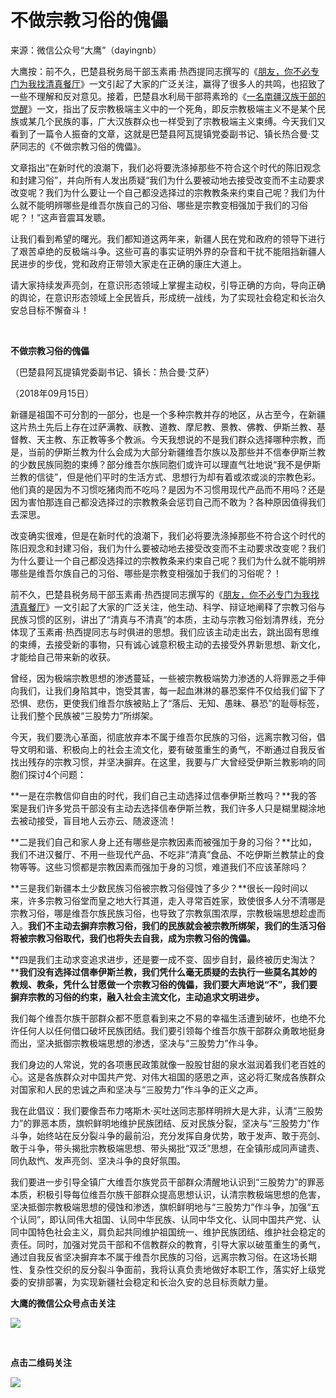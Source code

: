 # 不做宗教习俗的傀儡


来源：微信公众号“大鹰”（dayingnb）

大鹰按：前不久，巴楚县税务局干部玉素甫·热西提同志撰写的《[朋友，你不必专门为我找清真餐厅](http://mp.weixin.qq.com/s?__biz=MzU0MTcxNTQxMA==&mid=2247485013&idx=1&sn=2851cc378c87ebcd7873f1093f9ebc8f&chksm=fb24f8e8cc5371fee994e32f3e3589572b3bab6cd1bcb53b5fee9a5492fd476895d4cec88520&scene=21#wechat_redirect)》一文引起了大家的广泛关注，赢得了很多人的共鸣，也招致了一些不理解和反对意见。接着，巴楚县水利局干部蒋素玲的《[一名南疆汉族干部的觉醒](http://mp.weixin.qq.com/s?__biz=MzU0MTcxNTQxMA==&mid=2247485186&idx=1&sn=72b7edabaeb746a5dea718ac01e1ddcc&chksm=fb24f9bfcc5370a99b7d425bccedfe5a0fe172e277dc2879915e8deaaf347c125deabcf44067&scene=21#wechat_redirect)》一文，指出了反宗教极端主义中的一个死角，即反宗教极端主义不是某个民族或某几个民族的事，广大汉族群众也一样受到了宗教极端主义束缚。今天我们又看到了一篇令人振奋的文章，这就是巴楚县阿瓦提镇党委副书记、镇长热合曼·艾萨同志的《不做宗教习俗的傀儡》。

文章指出“在新时代的浪潮下，我们必将要洗涤掉那些不符合这个时代的陈旧观念和封建习俗”，并向所有人发出质疑“我们为什么要被动地去接受改变而不主动要求改变呢？我们为什么要让一个自己都没选择过的宗教教条来约束自己呢？我们为什么就不能明辨哪些是维吾尔族自己的习俗、哪些是宗教变相强加于我们的习俗呢？！”这声音震耳发聩。

让我们看到希望的曙光。我们都知道这两年来，新疆人民在党和政府的领导下进行了艰苦卓绝的反极端斗争。这些可喜的事实证明外界的杂音和干扰不能阻挡新疆人民进步的步伐，党和政府正带领大家走在正确的康庄大道上。

请大家持续发声亮剑，在意识形态领域上掌握主动权，引导正确的方向，导向正确的舆论，在意识形态领域上全民皆兵，形成统一战线，为了实现社会稳定和长治久安总目标不懈奋斗！

​

**不做宗教习俗的傀儡**

  

（巴楚县阿瓦提镇党委副书记、镇长：热合曼·艾萨）

（2018年09月15日）

  

新疆是祖国不可分割的一部分，也是一个多种宗教并存的地区，从古至今，在新疆这片热土先后上存在过萨满教、祆教、道教、摩尼教、景教、佛教、伊斯兰教、基督教、天主教、东正教等多个教派。今天我想说的不是我们群众选择哪种宗教，而是，当前的伊斯兰教为什么会成为大部分新疆维吾尔族以及那些并不信奉伊斯兰教的少数民族同胞的束缚？部分维吾尔族同胞们或许可以理直气壮地说“我不是伊斯兰教的信徒”，但是他们平时的生活方式、思想行为却有着或浓或淡的宗教色彩。他们真的是因为不习惯吃猪肉而不吃吗？是因为不习惯用现代产品而不用吗？还是因为害怕那连自己都没选择过的宗教教条会惩罚自己而不敢为？各种原因值得我们去深思。

改变确实很难，但是在新时代的浪潮下，我们必将要洗涤掉那些不符合这个时代的陈旧观念和封建习俗，我们为什么要被动地去接受改变而不主动要求改变呢？我们为什么要让一个自己都没选择过的宗教教条来约束自己呢？我们为什么就不能明辨哪些是维吾尔族自己的习俗、哪些是宗教变相强加于我们的习俗呢？！

前不久，巴楚县税务局干部玉素甫·热西提同志撰写的《[朋友，你不必专门为我找清真餐厅](http://mp.weixin.qq.com/s?__biz=MzU0MTcxNTQxMA==&mid=2247485013&idx=1&sn=2851cc378c87ebcd7873f1093f9ebc8f&chksm=fb24f8e8cc5371fee994e32f3e3589572b3bab6cd1bcb53b5fee9a5492fd476895d4cec88520&scene=21#wechat_redirect)》一文引起了大家的广泛关注，他生动、科学、辩证地阐释了宗教习俗与民族习惯的区别，讲出了“清真与不清真”的本质，主动与宗教习俗划清界线，充分体现了玉素甫·热西提同志与时俱进的思想。我们应该主动走出去，跳出固有思维的束缚，去接受新的事物，只有诚心诚意积极主动的去接受外界新思想、新文化，才能给自己带来新的收获。

曾经，因为极端宗教思想的渗透蔓延，一些被宗教极端势力渗透的人将罪恶之手伸向我们，让我们身陷其中，饱受其害，每一起血淋淋的暴恐案件不仅给我们留下了恐惧、悲伤，更使我们维吾尔族被贴上了“落后、无知、愚昧、暴恐”的耻辱标签，让我们整个民族被“三股势力”所绑架。

今天，我们要洗心革面，彻底放弃本不属于维吾尔民族的习俗，远离宗教习俗，倡导文明和谐、积极向上的社会主流文化，要有破茧重生的勇气，不断通过自我反省找出残存的宗教习惯，并坚决摒弃。在这里，我要与广大曾经受伊斯兰教影响的同胞们探讨4个问题：

**一是在宗教信仰自由的时代，我们自己主动选择过信奉伊斯兰教吗？**我的答案是我们许多党员干部没有主动去选择信奉伊斯兰教，我们许多人只是糊里糊涂地去被动接受，盲目地人云亦云、随波逐流！

**二是我们自己和家人身上还有哪些是宗教因素而被强加于身的习俗？**比如，我们不进汉餐厅、不用一些现代产品、不吃非“清真”食品、不吃伊斯兰教禁止的食物等等。这些习惯都是宗教因素而强加于身的习惯，难道我们不应该革除吗？

**三是我们新疆本土少数民族习俗被宗教习俗侵蚀了多少？**很长一段时间以来，许多宗教习俗堂而皇之地大行其道，走入寻常百姓家，致使很多人分不清哪是宗教习俗，哪是维吾尔族民族习俗，也导致了宗教氛围浓厚，宗教极端思想趁虚而入。**我们不主动去摒弃宗教习俗，我们的民族就会被宗教所绑架，我们的生活习俗将被宗教习俗取代，我们也将失去自我，成为宗教习俗的傀儡。**

**四是我们主动求变追求进步，还是要一成不变、固步自封，最终被历史淘汰？****我们没有选择过信奉伊斯兰教，我们凭什么毫无质疑的去执行一些莫名其妙的教规、教条，凭什么甘愿做一个宗教习俗的傀儡，我们要大声地说“不”，我们要摒弃宗教的习俗的约束，融入社会主流文化，主动追求文明进步。**

我们每个维吾尔族干部群众都不愿意看到来之不易的幸福生活遭到破坏，也绝不允许任何人以任何借口破坏民族团结。我们要引领每个维吾尔族干部群众勇敢地挺身而出，坚决抵御宗教极端思想的渗透，坚决与“三股势力”作斗争。

我们身边的人常说，党的各项惠民政策就像一股股甘甜的泉水滋润着我们老百姓的心。这是各族群众对中国共产党、对伟大祖国的感恩之声，这必将汇聚成各族群众对国家和人民的忠诚之声和坚决与“三股势力”作斗争的正义之声。

我在此倡议：我们要像吾布力喀斯木·买吐送同志那样明辨大是大非，认清“三股势力”的罪恶本质，旗帜鲜明地维护民族团结、反对民族分裂，坚决与“三股势力”作斗争，始终站在反分裂斗争的最前沿，充分发挥自身优势，敢于发声、敢于亮剑、敢于斗争，带头揭批宗教极端思想、带头揭批“双泛”思想，在全镇形成同声谴责、同仇敌忾、发声亮剑、坚决斗争的良好氛围。

我们要进一步引导全镇广大维吾尔族党员干部群众清醒地认识到“三股势力”的罪恶本质，积极引导每位维吾尔族干部群众提高思想认识，认清宗教极端思想的危害，坚决抵御宗教极端思想的侵蚀和渗透，旗帜鲜明地与“三股势力”作斗争，加强“五个认同”，即认同伟大祖国、认同中华民族、认同中华文化、认同中国共产党、认同中国特色社会主义，肩负起共同维护祖国统一、维护民族团结、维护社会稳定的责任。同时，加强对党员干部和不信教群众的教育，引导大家以破茧重生的勇气，通过自我反省坚决摒弃本不属于维吾尔民族的习俗，远离宗教习俗。在这场长期性、复杂性交织的反分裂斗争面前，我将认真负责地做好本职工作，落实好上级党委的安排部署，为实现新疆社会稳定和长治久安的总目标贡献力量。

  

**大鹰的微信公众号点击关注**

![](https://r.sinaimg.cn/large/article/64fcebde8771941b498322166cbd0765)

​

**点击二维码关注**

![](https://r.sinaimg.cn/large/article/d469d531a546af1b615bcb28d252bc0f)​​​​